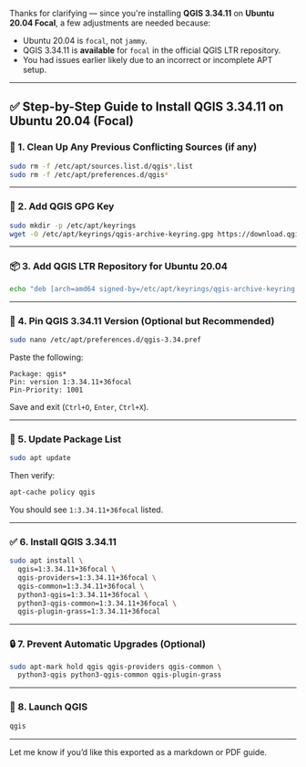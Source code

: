 Thanks for clarifying — since you're installing **QGIS 3.34.11** on **Ubuntu 20.04 Focal**, a few adjustments are needed because:

* Ubuntu 20.04 is `focal`, not `jammy`.
* QGIS 3.34.11 is **available** for `focal` in the official QGIS LTR repository.
* You had issues earlier likely due to an incorrect or incomplete APT setup.

---

## ✅ Step-by-Step Guide to Install QGIS 3.34.11 on Ubuntu 20.04 (Focal)

### 🧹 1. Clean Up Any Previous Conflicting Sources (if any)

```bash
sudo rm -f /etc/apt/sources.list.d/qgis*.list
sudo rm -f /etc/apt/preferences.d/qgis*
```

---

### 🔑 2. Add QGIS GPG Key

```bash
sudo mkdir -p /etc/apt/keyrings
wget -O /etc/apt/keyrings/qgis-archive-keyring.gpg https://download.qgis.org/downloads/qgis-archive-keyring.gpg
```

---

### 📦 3. Add QGIS LTR Repository for Ubuntu 20.04

```bash
echo "deb [arch=amd64 signed-by=/etc/apt/keyrings/qgis-archive-keyring.gpg] https://qgis.org/ubuntu-ltr focal main" | sudo tee /etc/apt/sources.list.d/qgis-ltr.list
```

---

### 📌 4. Pin QGIS 3.34.11 Version (Optional but Recommended)

```bash
sudo nano /etc/apt/preferences.d/qgis-3.34.pref
```

Paste the following:

```text
Package: qgis*
Pin: version 1:3.34.11+36focal
Pin-Priority: 1001
```

Save and exit (`Ctrl+O`, `Enter`, `Ctrl+X`).

---

### 🔄 5. Update Package List

```bash
sudo apt update
```

Then verify:

```bash
apt-cache policy qgis
```

You should see `1:3.34.11+36focal` listed.

---

### ✅ 6. Install QGIS 3.34.11

```bash
sudo apt install \
  qgis=1:3.34.11+36focal \
  qgis-providers=1:3.34.11+36focal \
  qgis-common=1:3.34.11+36focal \
  python3-qgis=1:3.34.11+36focal \
  python3-qgis-common=1:3.34.11+36focal \
  qgis-plugin-grass=1:3.34.11+36focal
```

---

### 🔒 7. Prevent Automatic Upgrades (Optional)

```bash
sudo apt-mark hold qgis qgis-providers qgis-common \
  python3-qgis python3-qgis-common qgis-plugin-grass
```

---

### 🧪 8. Launch QGIS

```bash
qgis
```

---

Let me know if you’d like this exported as a markdown or PDF guide.
